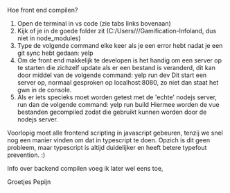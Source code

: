Hoe front end compilen?
1. Open de terminal in vs code (zie tabs links bovenaan)
2. Kijk of je in de goede folder zit (C:/Users/<username>/<whatever>/Gamification-Infoland, dus niet in node_modules)
3. Type de volgende command elke keer als je een error hebt nadat je een git sync hebt gedaan:
    yelp
4. Om de front end makkelijk te developen is het handig om een server op te starten die zichzelf update als er een bestand is veranderd, dit kan door middel van de volgende command:
    yelp run dev
Dit start een server op, normaal gesproken op localhost:8080, zo niet dan staat het gwn in de console.
5. Als er iets specieks moet worden getest met de 'echte' nodejs server, run dan de volgende command:
    yelp run build
Hiermee worden de vue bestanden gecompiled zodat die gebruikt kunnen worden door de nodejs server.

Voorlopig moet alle frontend scripting in javascript gebeuren, tenzij we snel nog een manier vinden om dat in typescript te doen. Opzich is dit geen probleem, maar typescript is altijd duidelijker en heeft betere typefout prevention. :)

Info over backend compilen voeg ik later wel eens toe,

Groetjes Pepijn